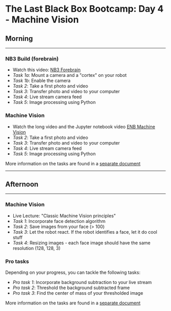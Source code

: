 # The Last Black Box Bootcamp: Day 4 - Machine Vision

## Morning

----

### NB3 Build (forebrain)

- Watch this video: [NB3 Forebrain](https://vimeo.com/628545232)
- *Task 1a*: Mount a camera and a "cortex" on your robot
- *Task 1b*: Enable the camera
- *Task 2*: Take a first photo and video
- *Task 3*: Transfer photo and video to your computer
- *Task 4*: Live stream camera feed
- *Task 5*: Image processing using Python

### Machine Vision

- Watch the long video and the Jupyter notebook video [ENB Machine Vision](https://drive.google.com/drive/folders/1IFq9GW5x4-vth9P_7aa9M0LPKJwn1hfv?usp=sharing)
- *Task 2*: Take a first photo and video
- *Task 3*: Transfer photo and video to your computer
- *Task 4*: Live stream camera feed
- *Task 5*: Image processing using Python

More information on the tasks are found in a [separate document](Morning.md)

----

## Afternoon

----

### Machine Vision

- Live Lecture: "Classic Machine Vision principles"
- *Task 1*: Incorporate face detection algorithm
- *Task 2*: Save images from your face (> 100)
- *Task 3*: Let the robot react. If the robot identifies a face, let it do cool stuff
- *Task 4*: Resizing images - each face image should have the same resolution (128, 128, 3)

### Pro tasks

Depending on your progress, you can tackle the following tasks:

- *Pro task 1*: Incorporate background subtraction to your live stream
- *Pro task 2*: Threshold the background subtracted frame
- *Pro task 3*: Find the center of mass of your thresholded image

More information on the tasks are found in a [separate document](Afternoon.md)